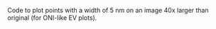 Code to plot points with a width of 5 nm on an image 40x larger than 
original (for ONI-like EV plots). 
